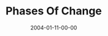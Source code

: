 ---
layout: message
category: message
series: "The DNA Of Change"
title: "Phases Of Change"
date: 2004-01-11-00-00
message_id: 189
---